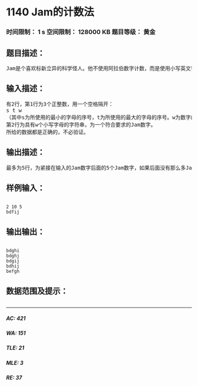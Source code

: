 # 1140 Jam的计数法   
### 时间限制： 1 s     空间限制： 128000 KB     题目等级： 黄金  
## 题目描述：  

<pre>
Jam是个喜欢标新立异的科学怪人。他不使用阿拉伯数字计数，而是使用小写英文字母计数，他觉得这样做，会使世界更加丰富多彩。在他的计数法中，每个数字的位数都是相同的（使用相同个数的字母），英文字母按原先的顺序，排在前面的字母小于排在它后面的字母。我们把这样的“数字”称为Jam数字。在Jam数字中，每个字母互不相同，而且从左到右是严格递增的。每次，Jam还指定使用字母的范围，例如，从2到10，表示只能使用{b,c,d,e,f,g,h,i,j}这些字母。如果再规定位数为5，那么，紧接在Jam数字“bdfij”之后的数字应该是“bdghi”。（如果我们用U、V依次表示Jam数字“bdfij”与“bdghi”，则U<V< span>，且不存在Jam数字P，使U<P<V< span>）。你的任务是：对于从文件读入的一个Jam数字，按顺序输出紧接在后面的5个Jam数字，如果后面没有那么多Jam数字，那么有几个就输出几个。
</pre>
  
  
## 输入描述：  

<pre>
有2行，第1行为3个正整数，用一个空格隔开：
s t w
（其中s为所使用的最小的字母的序号，t为所使用的最大的字母的序号。w为数字的位数，这3个数满足：1≤s<T< span>≤26, 2≤w≤t-s ）
第2行为具有w个小写字母的字符串，为一个符合要求的Jam数字。
所给的数据都是正确的，不必验证。
</pre>
  
  
## 输出描述：  

<pre>
最多为5行，为紧接在输入的Jam数字后面的5个Jam数字，如果后面没有那么多Jam数字，那么有几个就输出几个。每行只输出一个Jam数字，是由w个小写字母组成的字符串，不要有多余的空格
</pre>
  
  
## 样例输入：  

<pre><code>
2 10 5
bdfij
</code></pre>
  
  
## 输出输出：  

<pre><code>
bdghi
bdghj
bdgij
bdhij
befgh
</code></pre>
  
  
## 数据范围及提示：  

<pre>
</pre>
  
  
***  

##### AC: 421  
##### WA: 151  
##### TLE: 21  
##### MLE: 3  
##### RE: 37  
